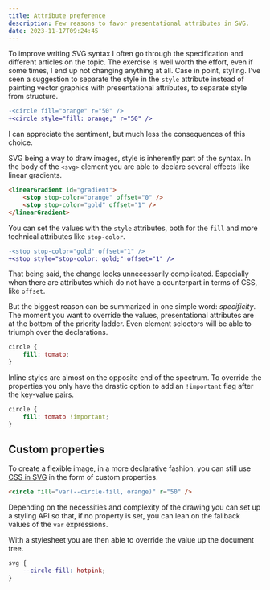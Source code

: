 ```yaml
---
title: Attribute preference
description: Few reasons to favor presentational attributes in SVG.
date: 2023-11-17T09:24:45
---
```


To improve writing SVG syntax I often go through the specification and different articles on the topic. The exercise is well worth the effort, even if some times, I end up not changing anything at all. Case in point, styling. I've seen a suggestion to separate the style in the `style` attribute instead of painting vector graphics with presentational attributes, to separate style from structure.

```diff
-<circle fill="orange" r="50" />
+<circle style="fill: orange;" r="50" />
```

I can appreciate the sentiment, but much less the consequences of this choice.

SVG being a way to draw images, style is inherently part of the syntax. In the body of the `<svg>` element you are able to declare several effects like linear gradients.

```html
<linearGradient id="gradient">
	<stop stop-color="orange" offset="0" />
	<stop stop-color="gold" offset="1" />
</linearGradient>
```

You can set the values with the `style` attributes, both for the `fill` and more technical attributes like `stop-color`.

```diff
-<stop stop-color="gold" offset="1" />
+<stop style="stop-color: gold;" offset="1" />
```

That being said, the change looks unnecessarily complicated. Especially when there are attributes which do not have a counterpart in terms of CSS, like `offset`.

But the biggest reason can be summarized in one simple word: _specificity_. The moment you want to override the values, presentational attributes are at the bottom of the priority ladder. Even element selectors will be able to triumph over the declarations.

```css
circle {
	fill: tomato;
}
```

Inline styles are almost on the opposite end of the spectrum. To override the properties you only have the drastic option to add an `!important` flag after the key-value pairs.

```css
circle {
	fill: tomato !important;
}
```

## Custom properties

To create a flexible image, in a more declarative fashion, you can still use [CSS in SVG](/css-in-svg) in the form of custom properties.

```html
<circle fill="var(--circle-fill, orange)" r="50" />
```

Depending on the necessities and complexity of the drawing you can set up a styling API so that, if no property is set, you can lean on the fallback values of the `var` expressions.

With a stylesheet you are then able to override the value up the document tree.

```css
svg {
	--circle-fill: hotpink;
}
```
